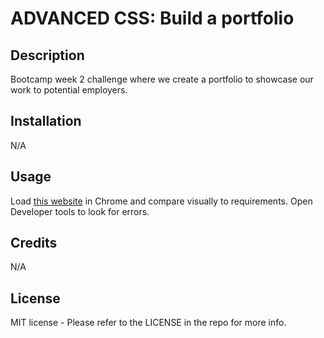 # ADVANCED CSS: Build a portfolio
## Description
Bootcamp week 2 challenge where we create a portfolio to showcase our work to potential employers.
## Installation
N/A
## Usage
Load [this website](https://skywalkah.github.io/advanced-css/) in Chrome and compare visually to requirements. Open Developer tools to look for errors.
## Credits
N/A

## License
MIT license - Please refer to the LICENSE in the repo for more info.
